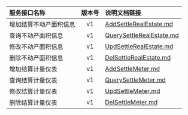   
| 服务接口名称 | 版本号 | 说明文档链接 |  
| :----------------- | :-----: | :---------------- |  
| 增加结算不动产面积信息 | v1 | [AddSettleRealEstate.md](https://github.com/Zhang-Monica/gitMd/blob/master/EpeisSupp/SupBasicFileServer/AddSettleRealEstate.md) |  
| 查询不动产面积信息 | v1 | [QuerySettleRealEstate.md](https://github.com/Zhang-Monica/gitMd/blob/master/EpeisSupp/SupBasicFileServer/QuerySettleRealEstate.md) |  
| 修改不动产面积信息 | v1 | [UpdSettleRealEstate.md](https://github.com/Zhang-Monica/gitMd/blob/master/EpeisSupp/SupBasicFileServer/UpdSettleRealEstate.md) |  
| 删除不动产面积信息 | v1 | [DelSettleRealEstate.md](https://github.com/Zhang-Monica/gitMd/blob/master/EpeisSupp/SupBasicFileServer/DelSettleRealEstate.md) |  
| 增加结算计量仪表 | v1 | [AddSettleMeter.md](https://github.com/Zhang-Monica/gitMd/blob/master/EpeisSupp/SupBasicFileServer/AddSettleMeter.md) |  
| 查询结算计量仪表 | v1 | [QuerySettleMeter.md](https://github.com/Zhang-Monica/gitMd/blob/master/EpeisSupp/SupBasicFileServer/QuerySettleMeter.md) |  
| 修改结算计量仪表 | v1 | [UpdSettleMeter.md](https://github.com/Zhang-Monica/gitMd/blob/master/EpeisSupp/SupBasicFileServer/UpdSettleMeter.md) |  
| 删除结算计量仪表 | v1 | [DelSettleMeter.md](https://github.com/Zhang-Monica/gitMd/blob/master/EpeisSupp/SupBasicFileServer/DelSettleMeter.md) |  
  
